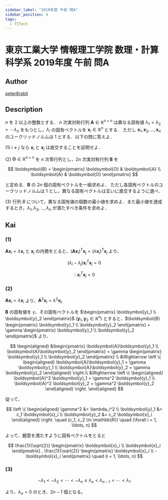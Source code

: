```yaml
---
sidebar_label: "2019年度 午前 問A"
sidebar_position: 4
tags:
  - TITech
---
```

# 東京工業大学 情報理工学院 数理・計算科学系 2019年度 午前 問A

## **Author**
[peter8rabit](https://github.com/peter8rabit)

## **Description**
$n$ を $2$ 以上の整数とする．
$n$ 次実対称行列 $\boldsymbol{A} \in \mathbb{R}^{n \times n}$ は異なる固有値 $\lambda_1 > \lambda_2 > \cdots \lambda_n$ をもつとし，$\lambda_i$ の固有ベクトルを $\boldsymbol{x}_i \in \mathbb{R}^n$ とする．
ただし $\boldsymbol{x}_1, \boldsymbol{x}_2, \ldots, \boldsymbol{x}_n$ のユークリッドノルムは $1$ とする．以下の問に答えよ．

(1) $i \neq j$ なら $\boldsymbol{x}_i$ と $\boldsymbol{x}_j$ は直交することを証明せよ．

(2) $\boldsymbol{O} \in \mathbb{R}^{n \times n}$ を $n$ 次零行列とし，$2n$ 次実対称行列 $\boldsymbol{B}$ を

$$
\boldsymbol{B} = \begin{pmatrix}
    \boldsymbol{O} & \boldsymbol{A} \\
    \boldsymbol{A} & \boldsymbol{O}
\end{pmatrix}
$$

と定める．$\boldsymbol{B}$ の $2n$ 個の固有ベクトルを一組求めよ．
ただし各固有ベクトルのユークリッドノルムは $1$ とし，異なる固有ベクトルは互いに直交するように選べ．

(3) 行列 $B$ について，異なる固有値の個数の最小値を求めよ．また最小値を達成するとき，$\lambda_1, \lambda_2, \ldots, \lambda_n$ が満たすべき条件を求めよ．

## **Kai**
### (1)
$\boldsymbol{A} \boldsymbol{x}_i = \lambda \boldsymbol{x}_i$ と $\boldsymbol{x}_j$ の内積をとると、$(\boldsymbol{A} \boldsymbol{x}_i)^T \boldsymbol{x}_j = (\lambda \boldsymbol{x}_i)^T \boldsymbol{x}_j$ より、

$$
(\lambda_i - \lambda_j) \boldsymbol{x}_i^T \boldsymbol{x}_j = 0
$$

$$
\therefore \boldsymbol{x}_i^T \boldsymbol{x}_j = 0
$$

### (2)
$\boldsymbol{A} \boldsymbol{x}_i = \lambda \boldsymbol{x}_i$ より、$\boldsymbol{A}^2 \boldsymbol{x}_i = \lambda^2 \boldsymbol{x_i}$

$\boldsymbol{B}$ の固有値を $\gamma$、その固有ベクトルを $\begin{pmatrix} \boldsymbol{y}_1 \\ \boldsymbol{y}_2 \end{pmatrix}$ ($\boldsymbol{y}_1, \boldsymbol{y}_2 \in \mathbb{R}^n$) とすると、$\boldsymbol{B} \begin{pmatrix} \boldsymbol{y}_1 \\ \boldsymbol{y}_2 \end{pmatrix} = \gamma \begin{pmatrix} \boldsymbol{y}_1 \\ \boldsymbol{y}_2 \end{pmatrix}$ より、

$$
\begin{aligned}
&\begin{pmatrix}
    \boldsymbol{A}\boldsymbol{y}_1 \\
    \boldsymbol{A}\boldsymbol{y}_2
\end{pmatrix}
= \gamma
\begin{pmatrix}
    \boldsymbol{y}_1 \\ \boldsymbol{y}_2
\end{pmatrix} \\
&\Rightarrow
\left \{ \begin{aligned} \boldsymbol{A}\boldsymbol{y}_1 = \gamma \boldsymbol{y}_1 \\ \boldsymbol{A}\boldsymbol{y}_2 = \gamma \boldsymbol{y}_2 \end{aligned} \right.\\
&\Rightarrow
\left \{ \begin{aligned} \boldsymbol{A}^2 \boldsymbol{y}_1 = \gamma^2 \boldsymbol{y}_1 \\ \boldsymbol{A}^2 \boldsymbol{y}_2 = \gamma^2 \boldsymbol{y}_2 \end{aligned} \right.
\end{aligned}
$$

従って、

$$
\left \{ \begin{aligned}
\gamma^2 &= \lambda_i^2 \\
\boldsymbol{y}_1 &= c_1 \boldsymbol{x}_i \\
\boldsymbol{y}_2 &= c_2 \boldsymbol{x}_i 
\end{aligned} \right. \quad (c_1, c_2 \in \mathbb{R}) \quad (\forall i = 1, \ldots, n)
$$

よって、題意を満たすように固有ベクトルをとると

$$
\frac{1}{\sqrt{2}} \begin{pmatrix} \boldsymbol{x}_i \\ \boldsymbol{x}_i \end{pmatrix}
,
\frac{1}{\sqrt{2}} \begin{pmatrix} \boldsymbol{x}_i \\ -\boldsymbol{x}_i \end{pmatrix}
\quad (i = 1, \ldots, n)
$$

### (3)

$$
-\lambda_1 < -\lambda_2 < \cdots < -\lambda_n \leq \lambda_n < \lambda_{n-1} < \cdots < \lambda_1 
$$

より、$\lambda_n = 0$ のとき、$2n - 1$ 個となる。